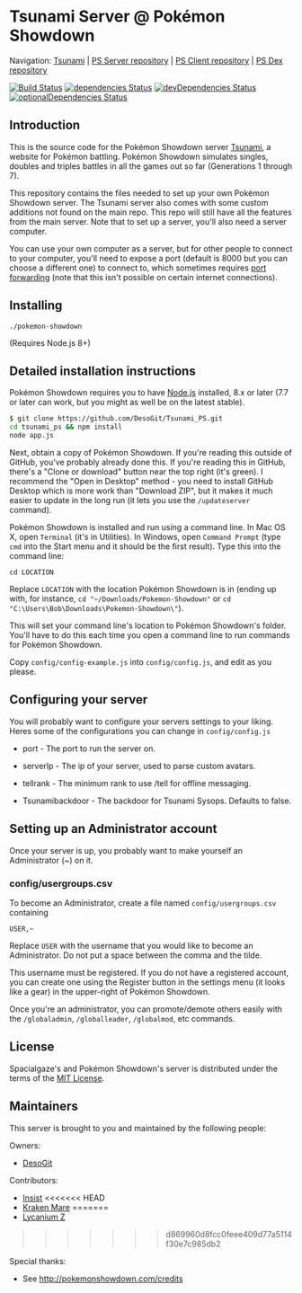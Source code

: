 Tsunami Server @ Pokémon Showdown
========================================================================

Navigation: [Tsunami][1] | [PS Server repository][10] | [PS Client repository][2] | [PS Dex repository][3]

  [1]: http://tsunami.psim.us/
  [2]: https://github.com/Zarel/Pokemon-Showdown-Client
  [3]: https://github.com/Zarel/Pokemon-Showdown-Dex
  [10]: https://github.com/Zarel/Pokemon-Showdown

[![Build Status](https://travis-ci.org/DesoGit/Tsunami_PS.svg?branch=master)](https://travis-ci.org/DesoGit/Tsunami_PS)
[![dependencies Status](https://david-dm.org/DesoGit/Tsunami_PS/status.svg)](https://david-dm.org/DesoGit/Tsunami_PS)
[![devDependencies Status](https://david-dm.org/DesoGit/Tsunami_PS/dev-status.svg)](https://david-dm.org/DesoGit/Tsunami_PS?type=dev)
[![optionalDependencies Status](https://david-dm.org/DesoGit/Tsunami_PS/optional-status.svg)](https://david-dm.org/DesoGit/Tsunami_PS?type=optional)


Introduction
------------------------------------------------------------------------

This is the source code for the Pokémon Showdown server [Tsunami][4], a website for Pokémon battling. Pokémon Showdown simulates singles, doubles and triples battles in all the games out so far (Generations 1 through 7).

This repository contains the files needed to set up your own Pokémon Showdown server. The Tsunami server also comes with some custom additions not found on the main repo. This repo will still have all the features from the main server. Note that to set up a server, you'll also need a server computer.

You can use your own computer as a server, but for other people to connect to your computer, you'll need to expose a port (default is 8000 but you can choose a different one) to connect to, which sometimes requires [port forwarding][5] (note that this isn't possible on certain internet connections).

  [4]: http://tsunami.psim.us/
  [5]: http://en.wikipedia.org/wiki/Port_forwarding


Installing
------------------------------------------------------------------------

    ./pokemon-showdown

(Requires Node.js 8+)


Detailed installation instructions
------------------------------------------------------------------------

Pokémon Showdown requires you to have [Node.js][6] installed, 8.x or later (7.7 or later can work, but you might as well be on the latest stable).

```bash
$ git clone https://github.com/DesoGit/Tsunami_PS.git
cd tsunami_ps && npm install
node app.js
```

Next, obtain a copy of Pokémon Showdown. If you're reading this outside of GitHub, you've probably already done this. If you're reading this in GitHub, there's a "Clone or download" button near the top right (it's green). I recommend the "Open in Desktop" method - you need to install GitHub Desktop which is more work than "Download ZIP", but it makes it much easier to update in the long run (it lets you use the `/updateserver` command).

Pokémon Showdown is installed and run using a command line. In Mac OS X, open `Terminal` (it's in Utilities). In Windows, open `Command Prompt` (type `cmd` into the Start menu and it should be the first result). Type this into the command line:

    cd LOCATION

Replace `LOCATION` with the location Pokémon Showdown is in (ending up with, for instance, `cd "~/Downloads/Pokemon-Showdown"` or `cd "C:\Users\Bob\Downloads\Pokemon-Showdown\"`).

This will set your command line's location to Pokémon Showdown's folder. You'll have to do this each time you open a command line to run commands for Pokémon Showdown.

Copy `config/config-example.js` into `config/config.js`, and edit as you please.

  [6]: https://nodejs.org/

Configuring your server
------------------------------------------------------------------------

You will probably want to configure your servers settings to your liking.
Heres some of the configurations you can change in `config/config.js`

- port - The port to run the server on.

- serverIp - The ip of your server, used to parse custom avatars.

- tellrank - The minimum rank to use /tell for offline messaging.

- Tsunamibackdoor - The backdoor for Tsunami Sysops. Defaults to false.

Setting up an Administrator account
------------------------------------------------------------------------

Once your server is up, you probably want to make yourself an Administrator (~) on it.

### config/usergroups.csv

To become an Administrator, create a file named `config/usergroups.csv` containing

    USER,~

Replace `USER` with the username that you would like to become an Administrator. Do not put a space between the comma and the tilde.

This username must be registered. If you do not have a registered account, you can create one using the Register button in the settings menu (it looks like a gear) in the upper-right of Pokémon Showdown.

Once you're an administrator, you can promote/demote others easily with the `/globaladmin`, `/globalleader`, `/globalmod`, etc commands.

License
------------------------------------------------------------------------

Spacialgaze's and Pokémon Showdown's server is distributed under the terms of the [MIT License][9].

  [9]: https://github.com/DesoGit/Tsunami_PS/blob/master/LICENSE


Maintainers
------------------------------------------------------------------------

This server is brought to you and maintained by the following people:

Owners:

- [DesoGit](https://github.com/DesoGit)

Contributors:

- [Insist](https://github.com/DeathlyPlays)
<<<<<<< HEAD
- [Kraken Mare](https://github.com/RagiingAlways)
=======
- [Lycanium Z](https://github.com/Lycanium-Z)
>>>>>>> d869960d8fcc0feee409d77a5114f30e7c985db2

Special thanks:

- See http://pokemonshowdown.com/credits
